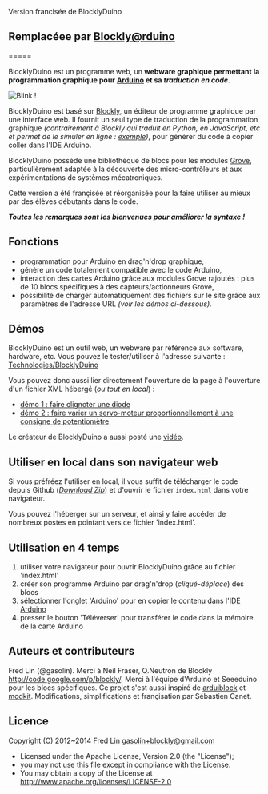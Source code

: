 Version francisée de BlocklyDuino
## Remplacéee par [Blockly@rduino](https://github.com/technologiescollege/Blockly-at-rduino)
=====

BlocklyDuino est un programme web, un **webware graphique permettant la programmation graphique pour [Arduino](http://www.arduino.cc/) et sa _traduction en code_**.

![Blink !](http://www.technologiescollege.fr/blocklyduino/apps/blocklyduino/Capture.jpg)

BlocklyDuino est basé sur [Blockly](https://developers.google.com/blockly/), un éditeur de programme graphique par une interface web. Il fournit un seul type de traduction de la programmation graphique _(contrairement à Blockly qui traduit en Python, en JavaScript, etc et permet de le simuler en ligne : [exemple](http://www.technologiescollege.fr/blockly/apps/code/index.html))_, pour générer du code à copier coller dans l'IDE Arduino.

BlocklyDuino possède une bibliothèque de blocs pour les modules [Grove](http://www.seeedstudio.com/wiki/GROVE_System), particulièrement adaptée à la découverte des micro-contrôleurs et aux expérimentations de systèmes mécatroniques.

Cette version a été françisée et réorganisée pour la faire utiliser au mieux par des élèves débutants dans le code.

**_Toutes les remarques sont les bienvenues pour améliorer la syntaxe !_**

## Fonctions

* programmation pour Arduino en drag'n'drop graphique,
* génère un code totalement compatible avec le code Arduino,
* interaction des cartes Arduino grâce aux modules Grove rajoutés : plus de 10 blocs spécifiques à des capteurs/actionneurs Grove,
* possibilité de charger automatiquement des fichiers sur le site grâce aux paramètres de l'adresse URL _(voir les démos ci-dessous)._

## Démos

BlocklyDuino est un outil web, un webware par référence aux software, hardware, etc. Vous pouvez le tester/utiliser à l'adresse suivante :
[Technologies/BlocklyDuino](http://www.technologiescollege.fr/blocklyduino/apps/blocklyduino/index.html) 

Vous pouvez donc aussi lier directement l'ouverture de la page à l'ouverture d'un fichier XML hébergé (_ou tout en local_) :
* [démo 1 : faire clignoter une diode](http://www.technologiescollege.fr/blocklyduino/apps/blocklyduino/index.html?url=/blocklyduino/apps/blocklyduino/exemples/blink.xml)
* [démo 2 : faire varier un servo-moteur proportionnellement à une consigne de potentiomètre](http://www.technologiescollege.fr/blocklyduino/apps/blocklyduino/index.html?url=/blocklyduino/apps/blocklyduino/exemples/servo_potentio.xml)

Le créateur de BlocklyDuino a aussi posté une [vidéo](http://www.youtube.com/watch?v=_swiyXcUvNY).

## Utiliser en local dans son navigateur web

Si vous préfréez l'utiliser en local, il vous suffit de télécharger le code depuis Github (_[Download Zip](https://github.com/technologiescollege/BlocklyDuino/archive/master.zip)_) et d'ouvrir le fichier `index.html` dans votre navigateur.

Vous pouvez l'héberger sur un serveur, et ainsi y faire accéder de nombreux postes en pointant vers ce fichier 'index.html'.

## Utilisation en 4 temps

1. utiliser votre navigateur pour ouvrir BlocklyDuino grâce au fichier 'index.html'
2. créer son programme Arduino par drag'n'drop (_cliqué-déplacé_) des blocs
3. sélectionner l'onglet 'Arduino' pour en copier le contenu dans l'[IDE Arduino](https://github.com/technologiescollege/arduino)
4. presser le bouton 'Téléverser' pour transférer le code dans la mémoire de la carte Arduino


## Auteurs et contributeurs
Fred Lin (@gasolin).
Merci à Neil Fraser, Q.Neutron de Blockly http://code.google.com/p/blockly/.
Merci à l'équipe d'Arduino et Seeeduino pour les blocs spécifiques.
Ce projet s'est aussi inspiré de [arduiblock](https://github.com/taweili/ardublock) et [modkit](http://www.modk.it/).
Modifications, simplifications et françisation par Sébastien Canet.

## Licence

Copyright (C) 2012~2014 Fred Lin gasolin+blockly@gmail.com
 * Licensed under the Apache License, Version 2.0 (the "License");
 * you may not use this file except in compliance with the License.
 * You may obtain a copy of the License at http://www.apache.org/licenses/LICENSE-2.0
